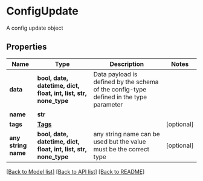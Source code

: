 # ConfigUpdate

A config update object

## Properties
Name | Type | Description | Notes
------------ | ------------- | ------------- | -------------
**data** | **bool, date, datetime, dict, float, int, list, str, none_type** | Data payload is defined by the schema of the config-type defined in the type parameter | 
**name** | **str** |  | 
**tags** | [**Tags**](Tags.md) |  | [optional] 
**any string name** | **bool, date, datetime, dict, float, int, list, str, none_type** | any string name can be used but the value must be the correct type | [optional]

[[Back to Model list]](../README.md#documentation-for-models) [[Back to API list]](../README.md#documentation-for-api-endpoints) [[Back to README]](../README.md)


